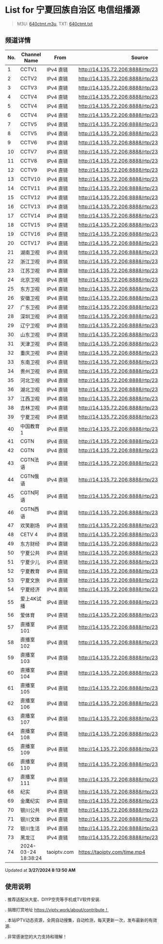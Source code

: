 # List for **宁夏回族自治区 电信组播源**

> M3U: [640ctmt.m3u](/640ctmt.m3u), TXT: [640ctmt.txt](/txt/640ctmt.txt)

## 频道详情

| No. | Channel Name | From | Source |
| --- | ------------ | ---- | ------ |
| 1 | CCTV1 | IPv4 直链 | <http://14.135.72.206:8888/rtp/239.121.4.113:8636> |
| 2 | CCTV2 | IPv4 直链 | <http://14.135.72.206:8888/rtp/239.121.4.155:8914> |
| 3 | CCTV3 | IPv4 直链 | <http://14.135.72.206:8888/rtp/239.121.4.151:8890> |
| 4 | CCTV4 | IPv4 直链 | <http://14.135.72.206:8888/rtp/239.121.4.123:8000> |
| 5 | CCTV4 | IPv4 直链 | <http://14.135.72.206:8888/rtp/239.121.4.124:8002> |
| 6 | CCTV4 | IPv4 直链 | <http://14.135.72.206:8888/rtp/239.121.4.134:8786> |
| 7 | CCTV5 | IPv4 直链 | <http://14.135.72.206:8888/rtp/239.121.4.140:8852> |
| 8 | CCTV5 | IPv4 直链 | <http://14.135.72.206:8888/rtp/239.121.4.152:8896> |
| 9 | CCTV6 | IPv4 直链 | <http://14.135.72.206:8888/rtp/239.121.4.153:8902> |
| 10 | CCTV7 | IPv4 直链 | <http://14.135.72.206:8888/rtp/239.121.4.156:8920> |
| 11 | CCTV8 | IPv4 直链 | <http://14.135.72.206:8888/rtp/239.121.4.154:8908> |
| 12 | CCTV9 | IPv4 直链 | <http://14.135.72.206:8888/rtp/239.121.4.157:8926> |
| 13 | CCTV10 | IPv4 直链 | <http://14.135.72.206:8888/rtp/239.121.4.158:8932> |
| 14 | CCTV11 | IPv4 直链 | <http://14.135.72.206:8888/rtp/239.121.4.150:9202> |
| 15 | CCTV12 | IPv4 直链 | <http://14.135.72.206:8888/rtp/239.121.4.159:8938> |
| 16 | CCTV13 | IPv4 直链 | <http://14.135.72.206:8888/rtp/239.121.4.13:8028> |
| 17 | CCTV14 | IPv4 直链 | <http://14.135.72.206:8888/rtp/239.121.4.160:8944> |
| 18 | CCTV15 | IPv4 直链 | <http://14.135.72.206:8888/rtp/239.121.4.202:9208> |
| 19 | CCTV16 | IPv4 直链 | <http://14.135.72.206:8888/rtp/239.121.4.122:8008> |
| 20 | CCTV17 | IPv4 直链 | <http://14.135.72.206:8888/rtp/239.121.4.61:8340> |
| 21 | 湖南卫视 | IPv4 直链 | <http://14.135.72.206:8888/rtp/239.121.4.114:8666> |
| 22 | 浙江卫视 | IPv4 直链 | <http://14.135.72.206:8888/rtp/239.121.4.116:8678> |
| 23 | 江苏卫视 | IPv4 直链 | <http://14.135.72.206:8888/rtp/239.121.4.115:8672> |
| 24 | 北京卫视 | IPv4 直链 | <http://14.135.72.206:8888/rtp/239.121.4.117:8684> |
| 25 | 东方卫视 | IPv4 直链 | <http://14.135.72.206:8888/rtp/239.121.4.109:8636> |
| 26 | 安徽卫视 | IPv4 直链 | <http://14.135.72.206:8888/rtp/239.121.4.161:8950> |
| 27 | 广东卫视 | IPv4 直链 | <http://14.135.72.206:8888/rtp/239.121.4.118:8690> |
| 28 | 深圳卫视 | IPv4 直链 | <http://14.135.72.206:8888/rtp/239.121.4.119:8696> |
| 29 | 辽宁卫视 | IPv4 直链 | <http://14.135.72.206:8888/rtp/239.121.4.163:8962> |
| 30 | 山东卫视 | IPv4 直链 | <http://14.135.72.206:8888/rtp/239.121.4.162:8956> |
| 31 | 天津卫视 | IPv4 直链 | <http://14.135.72.206:8888/rtp/239.121.4.72:8406> |
| 32 | 重庆卫视 | IPv4 直链 | <http://14.135.72.206:8888/rtp/239.121.4.36:8190> |
| 33 | 东南卫视 | IPv4 直链 | <http://14.135.72.206:8888/rtp/239.121.4.102:9226> |
| 34 | 贵州卫视 | IPv4 直链 | <http://14.135.72.206:8888/rtp/239.121.4.65:8364> |
| 35 | 河北卫视 | IPv4 直链 | <http://14.135.72.206:8888/rtp/239.121.4.76:8430> |
| 36 | 湖北卫视 | IPv4 直链 | <http://14.135.72.206:8888/rtp/239.121.4.126:8738> |
| 37 | 江西卫视 | IPv4 直链 | <http://14.135.72.206:8888/rtp/239.121.4.111:8648> |
| 38 | 吉林卫视 | IPv4 直链 | <http://14.135.72.206:8888/rtp/239.121.4.43:8232> |
| 39 | 宁夏卫视 | IPv4 直链 | <http://14.135.72.206:8888/rtp/239.121.4.94:8538> |
| 40 | 中国教育1 | IPv4 直链 | <http://14.135.72.206:8888/rtp/239.121.4.180:9064> |
| 41 | CGTN | IPv4 直链 | <http://14.135.72.206:8888/rtp/239.121.4.125:8014> |
| 42 | CGTN | IPv4 直链 | <http://14.135.72.206:8888/rtp/239.121.4.136:8018> |
| 43 | CGTN法语 | IPv4 直链 | <http://14.135.72.206:8888/rtp/239.121.4.206:8024> |
| 44 | CGTN俄语 | IPv4 直链 | <http://14.135.72.206:8888/rtp/239.121.4.208:8030> |
| 45 | CGTN阿语 | IPv4 直链 | <http://14.135.72.206:8888/rtp/239.121.4.207:8026> |
| 46 | CGTN西语 | IPv4 直链 | <http://14.135.72.206:8888/rtp/239.121.4.137:8020> |
| 47 | 欢笑剧场 | IPv4 直链 | <http://14.135.72.206:8888/rtp/239.121.4.64:8358> |
| 48 | CETV 4 | IPv4 直链 | <http://14.135.72.206:8888/rtp/239.121.4.199:9178> |
| 49 | 东方财经 | IPv4 直链 | <http://14.135.72.206:8888/rtp/239.121.4.71:8400> |
| 50 | 宁夏公共 | IPv4 直链 | <http://14.135.72.206:8888/rtp/239.121.4.97:8556> |
| 51 | 宁夏少儿 | IPv4 直链 | <http://14.135.72.206:8888/rtp/239.121.4.63:8352> |
| 52 | 宁夏教育 | IPv4 直链 | <http://14.135.72.206:8888/rtp/239.121.4.200:9184> |
| 53 | 宁夏文旅 | IPv4 直链 | <http://14.135.72.206:8888/rtp/239.121.4.93:8532> |
| 54 | 宁夏经济 | IPv4 直链 | <http://14.135.72.206:8888/rtp/239.121.4.91:8520> |
| 55 | 爱上4K试播 | IPv4 直链 | <http://14.135.72.206:8888/rtp/239.121.4.95:8544> |
| 56 | 爱体育 | IPv4 直链 | <http://14.135.72.206:8888/rtp/239.121.4.190:9124> |
| 57 | 直播室101 | IPv4 直链 | <http://14.135.72.206:8888/rtp/239.121.4.127:8744> |
| 58 | 直播室102 | IPv4 直链 | <http://14.135.72.206:8888/rtp/239.121.4.128:8750> |
| 59 | 直播室103 | IPv4 直链 | <http://14.135.72.206:8888/rtp/239.121.4.129:8756> |
| 60 | 直播室104 | IPv4 直链 | <http://14.135.72.206:8888/rtp/239.121.4.130:8762> |
| 61 | 直播室105 | IPv4 直链 | <http://14.135.72.206:8888/rtp/239.121.4.131:8768> |
| 62 | 直播室106 | IPv4 直链 | <http://14.135.72.206:8888/rtp/239.121.4.132:8774> |
| 63 | 直播室107 | IPv4 直链 | <http://14.135.72.206:8888/rtp/239.121.4.133:8780> |
| 64 | 直播室108 | IPv4 直链 | <http://14.135.72.206:8888/rtp/239.121.4.146:8858> |
| 65 | 直播室109 | IPv4 直链 | <http://14.135.72.206:8888/rtp/239.121.4.147:8864> |
| 66 | 直播室110 | IPv4 直链 | <http://14.135.72.206:8888/rtp/239.121.4.148:8870> |
| 67 | 直播室111 | IPv4 直链 | <http://14.135.72.206:8888/rtp/239.121.4.149:8876> |
| 68 | 纪实 | IPv4 直链 | <http://14.135.72.206:8888/rtp/239.121.4.164:8968> |
| 69 | 金鹰纪实 | IPv4 直链 | <http://14.135.72.206:8888/rtp/239.121.4.167:8986> |
| 70 | 银川公共 | IPv4 直链 | <http://14.135.72.206:8888/rtp/239.121.4.21:8100> |
| 71 | 银川文体 | IPv4 直链 | <http://14.135.72.206:8888/rtp/239.121.4.22:8106> |
| 72 | 银川生活 | IPv4 直链 | <http://14.135.72.206:8888/rtp/239.121.4.106:8610> |
| 73 | 黑龙江 | IPv4 直链 | <http://14.135.72.206:8888/rtp/239.121.4.120:8702> |
| 74 | 2024-03-24 18:38:24 | taoiptv.com | <https://taoiptv.com/time.mp4> |

Updated at **3/27/2024 8:13:50 AM**

## 使用说明

. 推荐适配派大星、DIYP空壳等手机或TV软件安装.

. 捐赠打赏地址 https://viptv.work/about/contribute！

. 本站IPTV动态资源，全网自动搜集，自动检测，每天更新一次，发布最新的有效源.

. 非常感谢您的大力支持和理解！